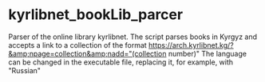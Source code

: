 # kyrlibnet_bookLib_parcer
Parser of the online library kyrlibnet. The script parses books in Kyrgyz and accepts a link to a collection of the format https://arch.kyrlibnet.kg/?&amp;npage=collection&amp;nadd="(collection number)" The language can be changed in the executable file, replacing it, for example, with "Russian"
